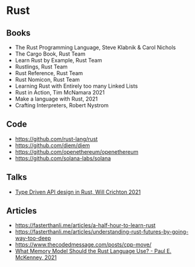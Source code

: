 # Rust

## Books

- The Rust Programming Language, Steve Klabnik & Carol Nichols
- The Cargo Book, Rust Team  
- Learn Rust by Example, Rust Team  
- Rustlings, Rust Team
- Rust Reference, Rust Team  
- Rust Nomicon, Rust Team  
- Learning Rust with Entirely too many Linked Lists  
- Rust in Action, Tim McNamara 2021  
- Make a language with Rust, 2021  
- Crafting Interpreters, Robert Nystrom

## Code
- https://github.com/rust-lang/rust
- https://github.com/diem/diem
- https://github.com/openethereum/openethereum
- https://github.com/solana-labs/solana

## Talks
- [Type Driven API design in Rust, Will Crichton 2021](https://www.youtube.com/watch?v=bnnacleqg6k)

## Articles
- https://fasterthanli.me/articles/a-half-hour-to-learn-rust
- https://fasterthanli.me/articles/understanding-rust-futures-by-going-way-too-deep
- https://www.thecodedmessage.com/posts/cpp-move/ 
-  [What Memory Model Should the Rust Language Use? - Paul E. McKenney, 2021](https://paulmck.livejournal.com/66175.html)
